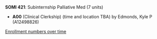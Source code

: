 **SOMI 421**: Subinternship Palliative Med (7 units)

- **A00** (Clinical Clerkship) (time and location TBA) by Edmonds, Kyle P (A12498826)

[Enrollment numbers over time](./SOMI421.tsv)
